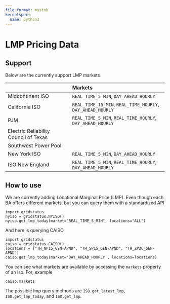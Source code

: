 ```yaml
---
file_format: mystnb
kernelspec:
  name: python3
---
```


# LMP Pricing Data

## Support

Below are the currently support LMP markets

<!-- LMP AVAILABILITY TABLE START -->
|                                       | Markets                                                    |
|:--------------------------------------|:-----------------------------------------------------------|
| Midcontinent ISO                      | `REAL_TIME_5_MIN`, `DAY_AHEAD_HOURLY`                      |
| California ISO                        | `REAL_TIME_15_MIN`, `REAL_TIME_HOURLY`, `DAY_AHEAD_HOURLY` |
| PJM                                   | `REAL_TIME_5_MIN`, `REAL_TIME_HOURLY`, `DAY_AHEAD_HOURLY`  |
| Electric Reliability Council of Texas |                                                            |
| Southwest Power Pool                  |                                                            |
| New York ISO                          | `REAL_TIME_5_MIN`, `DAY_AHEAD_HOURLY`                      |
| ISO New England                       | `REAL_TIME_5_MIN`, `REAL_TIME_HOURLY`, `DAY_AHEAD_HOURLY`  |
<!-- LMP AVAILABILITY TABLE END -->


## How to use

We are currently adding Locational Marginal Price (LMP). Even though each BA offers different markets, but you can query them with a standardized API

```{code-cell}
import gridstatus
nyiso = gridstatus.NYISO()
nyiso.get_lmp_today(market="REAL_TIME_5_MIN", locations="ALL")
```

And here is querying CAISO

```{code-cell}
import gridstatus
caiso = gridstatus.CAISO()
locations = ["TH_NP15_GEN-APND", "TH_SP15_GEN-APND", "TH_ZP26_GEN-APND"]
caiso.get_lmp_today(market='DAY_AHEAD_HOURLY', locations=locations)
```

You can see what markets are available by accessing the `markets` property of an iso. For, example

```{code-cell}
caiso.markets
```

The possible lmp query methods are `ISO.get_latest_lmp`, `ISO.get_lmp_today`, and `ISO.get_lmp`.

